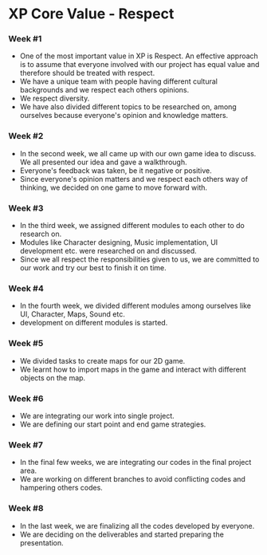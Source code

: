 # XP Core Value - Respect

### Week #1
* One of the most important value in XP is Respect. An effective approach is to assume that everyone involved with our project has equal value and therefore should be treated with respect.
* We have a unique team with people having different cultural backgrounds and we respect each others opinions.
* We respect diversity.
* We have also divided different topics to be researched on, among ourselves because everyone's opinion and knowledge matters.

### Week #2
* In the second week, we all came up with our own game idea to discuss. We all presented our idea and gave a walkthrough.
* Everyone's feedback was taken, be it negative or positive.
* Since everyone's opinion matters and we respect each others way of thinking, we decided on one game to move forward with.

### Week #3
* In the third week, we assigned different modules to each other to do research on.
* Modules like Character designing, Music implementation, UI development etc. were researched on and discussed.
* Since we all respect the responsibilities given to us, we are committed to our work and try our best to finish it on time.

### Week #4
* In the fourth week, we divided different modules among ourselves like UI, Character, Maps, Sound etc.
* development on different modules is started.

### Week #5
* We divided tasks to create maps for our 2D game.
* We learnt how to import maps in the game and interact with different objects on the map.

### Week #6
* We are integrating our work into single project.
* We are defining our start point and end game strategies.

### Week #7
* In the final few weeks, we are integrating our codes in the final project area.
* We are working on different branches to avoid conflicting codes and hampering others codes.

### Week #8
* In the last week, we are finalizing all the codes developed by everyone.
* We are deciding on the deliverables and started preparing the presentation.
